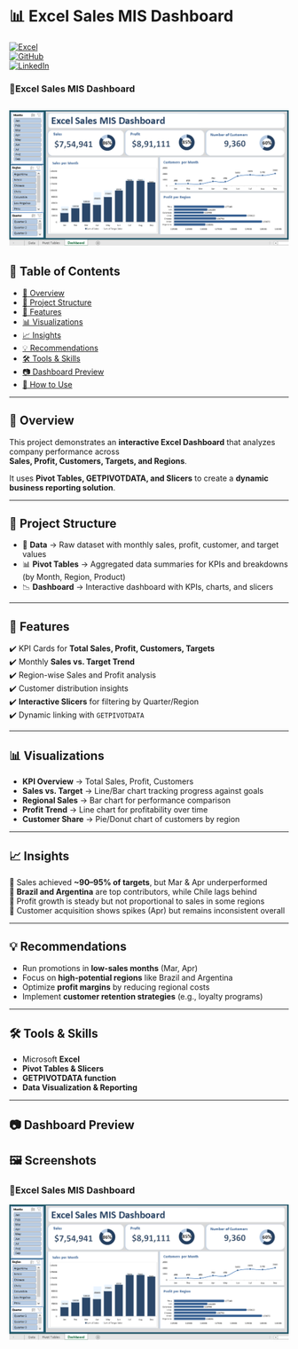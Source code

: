 # 📊 Excel Sales MIS Dashboard

[![Excel](https://img.shields.io/badge/Excel-Dashboard-green?logo=microsoft-excel)](https://www.microsoft.com/en-in/microsoft-365/excel)  
[![GitHub](https://img.shields.io/badge/GitHub-Repo-blue?logo=github)]([YOUR_GITHUB_REPO_LINK](https://github.com/Rishabh1108ch))  
[![LinkedIn](https://img.shields.io/badge/LinkedIn-Portfolio-blue?logo=linkedin)]([YOUR_LINKEDIN_PROJECT_LINK](https://www.linkedin.com/in/rishabh-chandrakar/details/projects/))  

### 🧭Excel Sales MIS Dashboard
![Excel Sales MIS Dashboaaard](https://github.com/Rishabh1108ch/MIS-Reporting-Dashboard-with-Pivot-Tables-Slicers/blob/main/Screenshot%20Excel%20Sales%20MIS%20Dashboard.png)
---

## 📑 Table of Contents
- [📌 Overview](#-overview)
- [📂 Project Structure](#-project-structure)
- [🔑 Features](#-features)
- [📊 Visualizations](#-visualizations)
- [📈 Insights](#-insights)
- [💡 Recommendations](#-recommendations)
- [🛠 Tools & Skills](#-tools--skills)
- [📷 Dashboard Preview](#-dashboard-preview)
- [🚀 How to Use](#-how-to-use)

---

## 📌 Overview
This project demonstrates an **interactive Excel Dashboard** that analyzes company performance across  
**Sales, Profit, Customers, Targets, and Regions**.  

It uses **Pivot Tables, GETPIVOTDATA, and Slicers** to create a **dynamic business reporting solution**.

---

## 📂 Project Structure
- 📁 **Data** → Raw dataset with monthly sales, profit, customer, and target values  
- 📊 **Pivot Tables** → Aggregated data summaries for KPIs and breakdowns (by Month, Region, Product)  
- 📉 **Dashboard** → Interactive dashboard with KPIs, charts, and slicers  

---

## 🔑 Features
✔️ KPI Cards for **Total Sales, Profit, Customers, Targets**  
✔️ Monthly **Sales vs. Target Trend**  
✔️ Region-wise Sales and Profit analysis  
✔️ Customer distribution insights  
✔️ **Interactive Slicers** for filtering by Quarter/Region  
✔️ Dynamic linking with `GETPIVOTDATA`  

---

## 📊 Visualizations
- **KPI Overview** → Total Sales, Profit, Customers  
- **Sales vs. Target** → Line/Bar chart tracking progress against goals  
- **Regional Sales** → Bar chart for performance comparison  
- **Profit Trend** → Line chart for profitability over time  
- **Customer Share** → Pie/Donut chart of customers by region  

---

## 📈 Insights
📍 Sales achieved **~90–95% of targets**, but Mar & Apr underperformed  
📍 **Brazil and Argentina** are top contributors, while Chile lags behind  
📍 Profit growth is steady but not proportional to sales in some regions  
📍 Customer acquisition shows spikes (Apr) but remains inconsistent overall  

---

## 💡 Recommendations
- Run promotions in **low-sales months** (Mar, Apr)  
- Focus on **high-potential regions** like Brazil and Argentina  
- Optimize **profit margins** by reducing regional costs  
- Implement **customer retention strategies** (e.g., loyalty programs)  

---

## 🛠 Tools & Skills
- Microsoft **Excel**  
- **Pivot Tables & Slicers**  
- **GETPIVOTDATA function**  
- **Data Visualization & Reporting**  

---

## 📷 Dashboard Preview
## 🖼️ Screenshots

### 🧭Excel Sales MIS Dashboard
![Excel Sales MIS Dashboaaard](https://github.com/Rishabh1108ch/MIS-Reporting-Dashboard-with-Pivot-Tables-Slicers/blob/main/Screenshot%20Excel%20Sales%20MIS%20Dashboard.png)
 

```markdown

